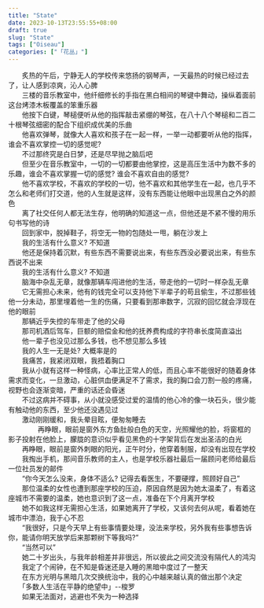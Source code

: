 ```yaml
---  
title: "State"  
date: 2023-10-13T23:55:55+08:00  
draft: true  
slug: "State"  
tags: ["Oiseau"]  
categories: ["「花丛」"]  
---  
```

　　炙热的午后，宁静无人的学校传来悠扬的钢琴声，一天最热的时候已经过去了，让人感到凉爽，沁人心脾  
　　三楼的音乐教室中，他纤细修长的手指在黑白相间的琴键中舞动，操纵着面前这台烤漆木板覆盖的笨重乐器  
　　他按下白键，琴槌便听从他的指挥敲击紧绷的琴弦，在八十八个琴槌和二百二十根琴弦细密的配合下组织成优美的乐曲  
　　他喜欢弹琴，就像大人喜欢和孩子在一起一样，一举一动都要听从他的指挥，谁会不喜欢掌控一切的感觉呢?  
　　不过那终究是白日梦，还是尽早抛之脑后吧  
　　但至少在音乐教室中，一切的一切都要由他掌控，这是高压生活中为数不多的乐趣，谁会不喜欢掌握一切的感觉? 谁会不喜欢自由的感觉?  
　　他不喜欢学校，不喜欢的学校的一切，他不喜欢和其他学生在一起，也几乎不怎么和老师们打交道，他的人生就是这样，没有东西能让他眼中出现黑白之外的颜色  
　　离了社交任何人都无法生存，他明确的知道这一点，但他还是不紧不慢的用乐句书写他的诗  
　　回到家中，脱掉鞋子，将空无一物的包随处一甩，躺在沙发上  
　　我的生活有什么意义? 不知道  
　　他还是保持着沉默，有些东西不需要说出来，有些东西没必要说出来，有些东西说不出来  
　　我的生活有什么意义? 不知道  
　　脑海中杂乱无章，就像那辆车闯进他的生活，带走他的一切时一样杂乱无章  
　　它无需担心未来，他有的钱完全可以支持他下半辈子的苟且偷生，不过那些钱他一分未动，那里埋着他一生的伤痛，只要看到那串数字，沉寂的回忆就会浮现在他的眼前  
　　那辆近乎失控的车带走了他的父母  
　　那司机酒后驾车，巨额的赔偿金和他的抚养费构成的字符串长度简直溢出  
　　他一辈子也没见过那么多钱，也不想见那么多钱  
　　我的人生一无是处? 大概率是的  
　　我痛苦，我紧闭双眼，我捂着胸口  
　　我从小就有这样一种怪病，心率比正常人的低，而且心率不能很好的随着身体需求而变化，一旦激动，心脏供血便满足不了需求，我的胸口会刀割一般的疼痛，视野也会逐渐变暗，严重的话还会昏迷  
　　不过这病并不碍事，从小就没感受过爱的温情的他心冷的像一块石头，很少能有触动他的东西，至少他还没遇见过  
　　激动刚刚缓和，我头晕目眩，便匆匆睡去  
　　
　　再睁眼，眼前是窗外东方鱼肚般白色的天空，光照耀他的脸，将窗框的影子投射在他脸上，朦胧的意识似乎看见黑色的十字架背后在发出圣洁的白光  
　　再睁眼，眼前是窗外刺眼的阳光，正午时分，他穿着制服，却没有出现在学校  
　　我掏出手机，那间音乐教师的主人，也是学校乐器社最后一届顾问老师给最后一位社员发的邮件  
　　“你今天怎么没来，身体不适么? 记得去看医生，不要硬撑，照顾好自己”  
　　那位温柔的女性也遭到那座学校的压迫，原因自然是因为她太温柔了，有着这座城市不需要的温柔，她也意识到了这一点，准备在下个月离开学校  
　　她不如我这样无需担心生活，如果她离开了学校，又该何去何从呢，看着她在城市中漂泊，我于心不忍  
　　“我很好，只是今天早上有些事情要处理，没法来学校，另外我有些事想告诉你，能请你明天放学后来那颗树下等我吗?”  
　　“当然可以”  
　　她二十岁出头，与我年龄相差并非很远，所以彼此之间交流没有隔代人的鸿沟  
　　我定了个闹钟，在不知是昏迷还是入睡的黑暗中度过了一整天  
　　在东方光明与黑暗几次交换统治中，我的心中越来越认真的做出那个决定  
　　「多数人生活在平静的绝望中」--梭罗  
　　如果无法面对，逃避也不失为一种选择  
　　
　　
　　
　　
